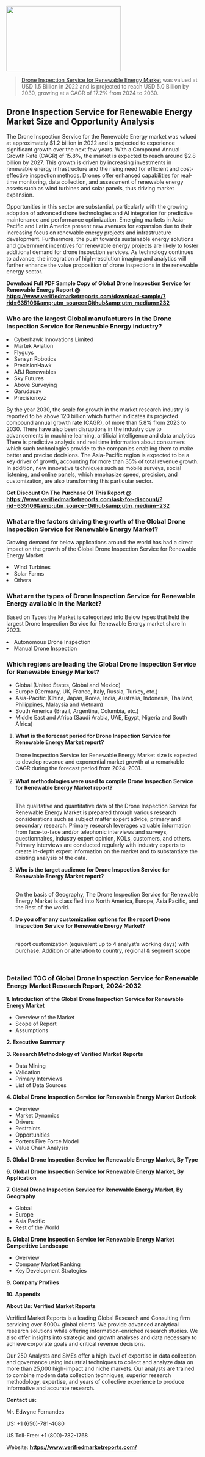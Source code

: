 
<img src="https://ffe5etoiles.com/wp-content/uploads/2024/12/MST1-300x171.png" alt="" width="300" height="171" class="alignnone size-medium wp-image-20088" /><blockquote><p><p><a href="https://www.verifiedmarketreports.com/download-sample/?rid=635106&utm_source=Github&utm_medium=232" target="_blank">Drone Inspection Service for Renewable Energy Market</a> was valued at USD 1.5 Billion in 2022 and is projected to reach USD 5.0 Billion by 2030, growing at a CAGR of 17.2% from 2024 to 2030.</p></blockquote><p><h2>Drone Inspection Service for Renewable Energy Market Size and Opportunity Analysis</h2><p>The Drone Inspection Service for the Renewable Energy market was valued at approximately $1.2 billion in 2022 and is projected to experience significant growth over the next few years. With a Compound Annual Growth Rate (CAGR) of 15.8%, the market is expected to reach around $2.8 billion by 2027. This growth is driven by increasing investments in renewable energy infrastructure and the rising need for efficient and cost-effective inspection methods. Drones offer enhanced capabilities for real-time monitoring, data collection, and assessment of renewable energy assets such as wind turbines and solar panels, thus driving market expansion.</p><p>Opportunities in this sector are substantial, particularly with the growing adoption of advanced drone technologies and AI integration for predictive maintenance and performance optimization. Emerging markets in Asia-Pacific and Latin America present new avenues for expansion due to their increasing focus on renewable energy projects and infrastructure development. Furthermore, the push towards sustainable energy solutions and government incentives for renewable energy projects are likely to foster additional demand for drone inspection services. As technology continues to advance, the integration of high-resolution imaging and analytics will further enhance the value proposition of drone inspections in the renewable energy sector.</p></p><p class=""><strong>Download Full PDF Sample Copy of Global Drone Inspection Service for Renewable Energy Report @ <a href="https://www.verifiedmarketreports.com/download-sample/?rid=635106&amp;utm_source=Github&amp;utm_medium=232" target="_blank">https://www.verifiedmarketreports.com/download-sample/?rid=635106&amp;utm_source=Github&amp;utm_medium=232</a></strong></p><h3 id="" class="">Who are the largest Global manufacturers in the Drone Inspection Service for Renewable Energy industry?</h3><p><li>Cyberhawk Innovations Limited</li><li> Martek Aviation</li><li> Flyguys</li><li> Sensyn Robotics</li><li> PrecisionHawk</li><li> ABJ Renewables</li><li> Sky Futures</li><li> Above Surveying</li><li> Garudauav</li><li> Precisionxyz</li></p><div class=""><div class="" dir="" data-message-author-role="" data-message-id="" data-message-model-slug=""><div class=""><div class=""><div class=""><div class="" dir="" data-message-author-role="" data-message-id="" data-message-model-slug=""><div class=""><div class=""><p>By the year 2030, the scale for growth in the market research industry is reported to be above 120 billion which further indicates its projected compound annual growth rate (CAGR), of more than 5.8% from 2023 to 2030. There have also been disruptions in the industry due to advancements in machine learning, artificial intelligence and data analytics There is predictive analysis and real time information about consumers which such technologies provide to the companies enabling them to make better and precise decisions. The Asia-Pacific region is expected to be a key driver of growth, accounting for more than 35% of total revenue growth. In addition, new innovative techniques such as mobile surveys, social listening, and online panels, which emphasize speed, precision, and customization, are also transforming this particular sector.</p><p><strong>Get Discount On The Purchase Of This Report @&nbsp; <a href="https://www.verifiedmarketreports.com/ask-for-discount/?rid=635106&amp;utm_source=Github&amp;utm_medium=232" target="_blank">https://www.verifiedmarketreports.com/ask-for-discount/?rid=635106&amp;utm_source=Github&amp;utm_medium=232</a></strong></p></div></div></div></div></div></div></div></div><h3 id="" class="">What are the factors driving the growth of the Global Drone Inspection Service for Renewable Energy Market?</h3><p id="" class="">Growing demand for below applications around the world has had a direct impact on the growth of the Global Drone Inspection Service for Renewable Energy Market</p><p id="" class=""><li>Wind Turbines</li><li> Solar Farms</li><li> Others</li></p><h3 id="" class="">What are the types of Drone Inspection Service for Renewable Energy available in the Market?</h3><p id="" class="">Based on Types the Market is categorized into Below types that held the largest Drone Inspection Service for Renewable Energy market share In 2023.</p><p id="" class=""><li>Autonomous Drone Inspection</li><li> Manual Drone Inspection</li></p><h3 id="" class="">Which regions are leading the Global Drone Inspection Service for Renewable Energy Market?</h3><ul><li>Global (United States, Global and Mexico)</li><li>Europe (Germany, UK, France, Italy, Russia, Turkey, etc.)</li><li>Asia-Pacific (China, Japan, Korea, India, Australia, Indonesia, Thailand, Philippines, Malaysia and Vietnam)</li><li>South America (Brazil, Argentina, Columbia, etc.)</li><li>Middle East and Africa (Saudi Arabia, UAE, Egypt, Nigeria and South Africa)</li></ul><p><ol><li><strong>What is the forecast period for Drone Inspection Service for Renewable Energy Market report?<br /></strong><br /><span data-sheets-root="1" data-sheets-value="{&quot;1&quot;:2,&quot;2&quot;:&quot;XXXX size is expected to develop revenue and exponential market growth at a remarkable CAGR during the forecast period from 2024&ndash;2030.&quot;}" data-sheets-userformat="{&quot;2&quot;:12674,&quot;4&quot;:{&quot;1&quot;:2,&quot;2&quot;:16776960},&quot;10&quot;:2,&quot;11&quot;:0,&quot;15&quot;:&quot;Arial&quot;,&quot;16&quot;:12}">Drone Inspection Service for Renewable Energy Market size is expected to develop revenue and exponential market growth at a remarkable CAGR during the forecast period from 2024&ndash;2031.</span><br /><br /></li><li><strong>What methodologies were used to compile Drone Inspection Service for Renewable Energy Market report?<br /><br /></strong><p>The qualitative and quantitative data of the&nbsp;Drone Inspection Service for Renewable Energy Market is prepared through various research considerations such as subject matter expert advice, primary and secondary research. Primary research leverages valuable information from face-to-face and/or telephonic interviews and surveys, questionnaires, industry expert opinion, KOLs, customers, and others. Primary interviews are conducted regularly with industry experts to create in-depth expert information on the market and to substantiate the existing analysis of the data.&nbsp;</p></li><li><strong>Who is the target audience for Drone Inspection Service for Renewable Energy Market report?<br /><br /></strong><p>On the basis of Geography, The&nbsp;Drone Inspection Service for Renewable Energy Market is classified into North America, Europe, Asia Pacific, and the Rest of the world.</p></li><li><strong>Do you offer any customization options for the report Drone Inspection Service for Renewable Energy Market?<br /><br /></strong><p>report customization (equivalent up to 4 analyst&rsquo;s working days) with purchase. Addition or alteration to country, regional &amp; segment scope</p><p>&nbsp;</p></li></ol></p><h3 id="" class="">Detailed TOC of Global Drone Inspection Service for Renewable Energy Market Research Report, 2024-2032</h3><p id="" class=""><strong>1. Introduction of the Global Drone Inspection Service for Renewable Energy Market</strong></p><ul><li>Overview of the Market</li><li>Scope of Report</li><li>Assumptions</li></ul><p id="" class=""><strong>2. Executive Summary</strong></p><p id="" class=""><strong>3. Research Methodology of&nbsp;Verified Market Reports</strong></p><ul><li>Data Mining</li><li>Validation</li><li>Primary Interviews</li><li>List of Data Sources</li></ul><p id="" class=""><strong>4. Global Drone Inspection Service for Renewable Energy Market Outlook</strong></p><ul><li>Overview</li><li>Market Dynamics</li><li>Drivers</li><li>Restraints</li><li>Opportunities</li><li>Porters Five Force Model</li><li>Value Chain Analysis</li></ul><p id="" class=""><strong>5. Global Drone Inspection Service for Renewable Energy Market, By&nbsp;Type</strong></p><p id="" class=""><strong>6. Global Drone Inspection Service for Renewable Energy Market, By Application</strong></p><p id="" class=""><strong>7. Global Drone Inspection Service for Renewable Energy Market, By Geography</strong></p><ul><li>Global</li><li>Europe</li><li>Asia Pacific</li><li>Rest of the World</li></ul><p id="" class=""><strong>8. Global Drone Inspection Service for Renewable Energy Market Competitive Landscape</strong></p><ul><li>Overview</li><li>Company Market Ranking</li><li>Key Development Strategies</li></ul><p id="" class=""><strong>9. Company Profiles</strong></p><p id="" class=""><strong>10. Appendix</strong></p><p id="" class=""><strong>About Us: Verified Market Reports</strong></p><p id="" class="">Verified Market Reports is a leading Global Research and Consulting firm servicing over 5000+ global clients. We provide advanced analytical research solutions while offering information-enriched research studies. We also offer insights into strategic and growth analyses and data necessary to achieve corporate goals and critical revenue decisions.</p><p id="" class="">Our 250 Analysts and SMEs offer a high level of expertise in data collection and governance using industrial techniques to collect and analyze data on more than 25,000 high-impact and niche markets. Our analysts are trained to combine modern data collection techniques, superior research methodology, expertise, and years of collective experience to produce informative and accurate research.</p><p id="" class=""><strong>Contact us:</strong></p><p id="" class="">Mr. Edwyne Fernandes</p><p id="" class="">US: +1 (650)-781-4080</p><p id="" class="">US Toll-Free: +1 (800)-782-1768</p><p id="" class="">Website: <a target="" data-test-app-aware-link=""><strong>https://www.verifiedmarketreports.com/</strong></a></p>
